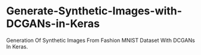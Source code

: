 # Generate-Synthetic-Images-with-DCGANs-in-Keras
Generation Of Synthetic Images From Fashion MNIST Dataset With DCGANs In Keras.
